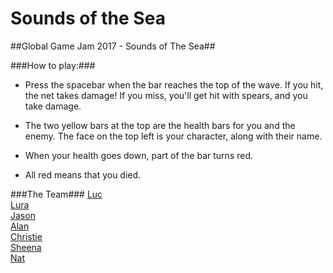 # Sounds of the Sea
##Global Game Jam 2017 - Sounds of The Sea##

###How to play:###

* Press the spacebar when the bar reaches the top of the wave. If you hit, the net takes damage! If you miss, you'll get hit with spears, and you take damage.

* The two yellow bars at the top are the health bars for you and the enemy. The face on the top left is your character, along with their name.

* When your health goes down, part of the bar turns red.

* All red means that you died.

###The Team###
[Luc](https://github.com/lucl310)<br>
[Lura](https://github.com/llooper21)<br>
[Jason](https://github.com/jaywon)<br>
[Alan](https://github.com/spacetoastcoasttocoast)<br>
[Christie](https://github.com/creindle)<br>
[Sheena](https://github.com/sogalutira)<br>
[Nat](https://github.com/nat-nat33)

